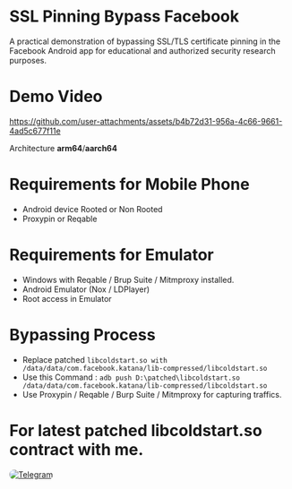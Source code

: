 # SSL Pinning Bypass Facebook 
A practical demonstration of bypassing SSL/TLS certificate pinning in the Facebook Android app for educational and authorized security research purposes.

# Demo Video

https://github.com/user-attachments/assets/b4b72d31-956a-4c66-9661-4ad5c677f11e

Architecture **arm64**/**aarch64**

# Requirements for Mobile Phone
- Android device Rooted or Non Rooted
- Proxypin or Reqable 

# Requirements for Emulator 
- Windows with Reqable / Brup Suite / Mitmproxy installed.
- Android Emulator (Nox / LDPlayer)
- Root access in Emulator

# Bypassing Process
- Replace patched `libcoldstart.so with /data/data/com.facebook.katana/lib-compressed/libcoldstart.so`
- Use this Command : `adb push D:\patched\libcoldstart.so /data/data/com.facebook.katana/lib-compressed/libcoldstart.so`
- Use Proxypin / Reqable / Burp Suite / Mitmproxy for capturing traffics.

# For latest patched libcoldstart.so contract with me.
<a href="https://t.me/MUH4MM4DSH4KIB" target="_blank">
  <img src="https://img.shields.io/badge/💬_Chat_on_Telegram-2CA5E0?style=for-the-badge&logo=telegram&logoColor=white&labelColor=121212&color=26A5E4&logoWidth=20" alt="Telegram" style="border-radius: 8px;"/>
</a>

